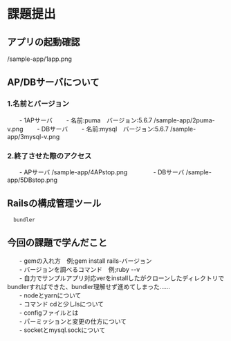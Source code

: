 # 課題提出
## アプリの起動確認
/sample-app/1app.png

## AP/DBサーバについて
### 1.名前とバージョン
　　- 1APサーバ
　　- 名前:puma　バージョン:5.6.7
/sample-app/2puma-v.png
　　- DBサーバ
　　- 名前:mysql　バージョン:5.6.7
/sample-app/3mysql-v.png
### 2.終了させた際のアクセス
　　- APサーバ
/sample-app/4APstop.png　　
　　- DBサーバ
/sample-app/5DBstop.png

## Railsの構成管理ツール
      bundler

## 今回の課題で学んだこと
　　- gemの入れ方　例;gem install rails-バージョン  
　　- バージョンを調べるコマンド　例;ruby --v  
　　- 自力でサンプルアプリ対応verをinstallしたがクローンしたディレクトリでbundlerすればできた、bundler理解せず進めてしまった……  
　　- nodeとyarnについて  
　　- コマンド cdと少しlsについて  
　　- configファイルとは  
　　- パーミッションと変更の仕方について  
　　- socketとmysql.sockについて